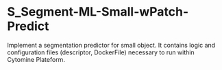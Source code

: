 # S_Segment-ML-Small-wPatch-Predict

Implement a segmentation predictor for small object.
It contains logic and configuration files (descriptor, DockerFile) necessary to run within Cytomine Plateform.